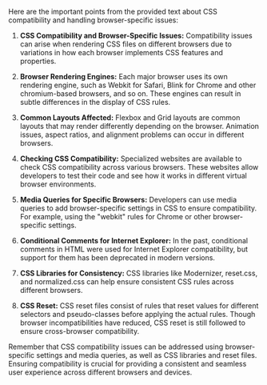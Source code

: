Here are the important points from the provided text about CSS compatibility and handling browser-specific issues:

1. **CSS Compatibility and Browser-Specific Issues:** Compatibility issues can arise when rendering CSS files on different browsers due to variations in how each browser implements CSS features and properties.

2. **Browser Rendering Engines:** Each major browser uses its own rendering engine, such as Webkit for Safari, Blink for Chrome and other chromium-based browsers, and so on. These engines can result in subtle differences in the display of CSS rules.

3. **Common Layouts Affected:** Flexbox and Grid layouts are common layouts that may render differently depending on the browser. Animation issues, aspect ratios, and alignment problems can occur in different browsers.

4. **Checking CSS Compatibility:** Specialized websites are available to check CSS compatibility across various browsers. These websites allow developers to test their code and see how it works in different virtual browser environments.

5. **Media Queries for Specific Browsers:** Developers can use media queries to add browser-specific settings in CSS to ensure compatibility. For example, using the "webkit" rules for Chrome or other browser-specific settings.

6. **Conditional Comments for Internet Explorer:** In the past, conditional comments in HTML were used for Internet Explorer compatibility, but support for them has been deprecated in modern versions.

7. **CSS Libraries for Consistency:** CSS libraries like Modernizer, reset.css, and normalized.css can help ensure consistent CSS rules across different browsers.

8. **CSS Reset:** CSS reset files consist of rules that reset values for different selectors and pseudo-classes before applying the actual rules. Though browser incompatibilities have reduced, CSS reset is still followed to ensure cross-browser compatibility.

Remember that CSS compatibility issues can be addressed using browser-specific settings and media queries, as well as CSS libraries and reset files. Ensuring compatibility is crucial for providing a consistent and seamless user experience across different browsers and devices.
